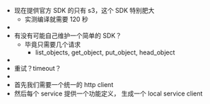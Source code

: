 - 现在提供官方 SDK 的只有 s3，这个 SDK 特别肥大
	- 实测编译就需要 120 秒
-
- 有没有可能自己维护一个简单的 SDK？
	- 毕竟只需要几个请求
		- list_objects, get_object, put_object, head_object
-
- 重试？timeout？
-
- 首先我们需要一个统一的 http client
- 然后每个 service 提供一个功能定义， 生成一个 local service client